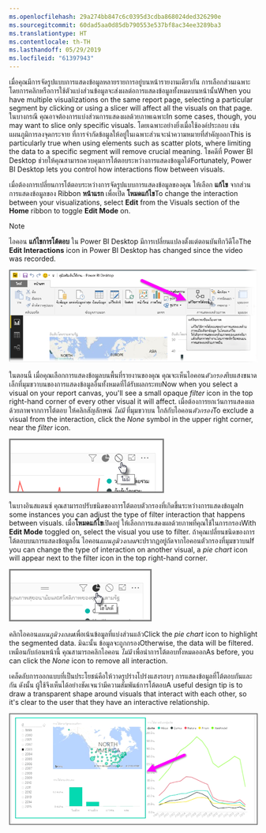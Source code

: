 ```yaml
---
ms.openlocfilehash: 29a274bb847c6c0395d3cdba868024ded326290e
ms.sourcegitcommit: 60dad5aa0d85db790553e537bf8ac34ee3289ba3
ms.translationtype: HT
ms.contentlocale: th-TH
ms.lasthandoff: 05/29/2019
ms.locfileid: "61397943"
---
```

<span data-ttu-id="7c218-101">เมื่อคุณมีการจัดรูปแบบการแสดงข้อมูลหลายรายการอยู่บนหน้ารายงานเดียวกัน การเลือกส่วนเฉพาะโดยการคลิกหรือการใช้ตัวแบ่งส่วนข้อมูลจะส่งผลต่อการแสดงข้อมูลทั้งหมดบนหน้านั้น</span><span class="sxs-lookup"><span data-stu-id="7c218-101">When you have multiple visualizations on the same report page, selecting a particular segment by clicking or using a slicer will affect all the visuals on that page.</span></span> <span data-ttu-id="7c218-102">ในบางกรณี คุณอาจต้องการแบ่งส่วนการแสดงผลด้วยภาพเฉพาะ</span><span class="sxs-lookup"><span data-stu-id="7c218-102">In some cases, though, you may want to slice only specific visuals.</span></span> <span data-ttu-id="7c218-103">โดยเฉพาะอย่างยิ่งเมื่อใช้องค์ประกอบ เช่น แผนภูมิการลงจุดกระจาย ที่การจำกัดข้อมูลให้อยู่ในเฉพาะส่วนจะนำความหมายที่สำคัญออก</span><span class="sxs-lookup"><span data-stu-id="7c218-103">This is particularly true when using elements such as scatter plots, where limiting the data to a specific segment will remove crucial meaning.</span></span> <span data-ttu-id="7c218-104">โชคดีที่ Power BI Desktop ช่วยให้คุณสามารถควบคุมการโต้ตอบระหว่างการแสดงข้อมูลได้</span><span class="sxs-lookup"><span data-stu-id="7c218-104">Fortunately, Power BI Desktop lets you control how interactions flow between visuals.</span></span>

<span data-ttu-id="7c218-105">เมื่อต้องการเปลี่ยนการโต้ตอบระหว่างการจัดรูปแบบการแสดงข้อมูลของคุณ ให้เลือก **แก้ไข** จากส่วนการแสดงข้อมูลของ Ribbon **หน้าแรก** เพื่อเปิด **โหมดแก้ไข**</span><span class="sxs-lookup"><span data-stu-id="7c218-105">To change the interaction between your visualizations, select **Edit** from the Visuals section of the **Home** ribbon to toggle **Edit Mode** on.</span></span>

>[!NOTE]
><span data-ttu-id="7c218-106">ไอคอน **แก้ไขการโต้ตอบ** ใน Power BI Desktop มีการเปลี่ยนแปลงตั้งแต่ตอนบันทึกวิดีโอ</span><span class="sxs-lookup"><span data-stu-id="7c218-106">The **Edit Interactions** icon in Power BI Desktop has changed since the video was recorded.</span></span>
> 
> 

![](media/3-11a-create-interaction-between-visualizations/3-11a_1.png)

<span data-ttu-id="7c218-107">ในตอนนี้ เมื่อคุณเลือกการแสดงข้อมูลบนพื้นที่รายงานของคุณ คุณจะเห็นไอคอน*ตัวกรอง*ทึบแสงขนาดเล็กที่มุมขวาบนของการแสดงข้อมูลอื่นทั้งหมดที่ได้รับผลกระทบ</span><span class="sxs-lookup"><span data-stu-id="7c218-107">Now when you select a visual on your report canvas, you'll see a small opaque *filter* icon in the top right-hand corner of every other visual it will affect.</span></span> <span data-ttu-id="7c218-108">เมื่อต้องการยกเว้นการแสดงผลด้วยภาพจากการโต้ตอบ ให้คลิกสัญลักษณ์ *ไม่มี* ที่มุมขวาบน ใกล้กับไอคอน*ตัวกรอง*</span><span class="sxs-lookup"><span data-stu-id="7c218-108">To exclude a visual from the interaction, click the *None* symbol in the upper right corner, near the *filter* icon.</span></span>

![](media/3-11a-create-interaction-between-visualizations/3-11a_2.png)

<span data-ttu-id="7c218-109">ในบางอินสแตนซ์ คุณสามารถปรับชนิดของการโต้ตอบตัวกรองที่เกิดขึ้นระหว่างการแสดงข้อมูล</span><span class="sxs-lookup"><span data-stu-id="7c218-109">In some instances you can adjust the type of filter interaction that happens between visuals.</span></span> <span data-ttu-id="7c218-110">เมื่อ**โหมดแก้ไข**เปิดอยู่ ให้เลือกการแสดงผลด้วยภาพที่คุณใช้ในการกรอง</span><span class="sxs-lookup"><span data-stu-id="7c218-110">With **Edit Mode** toggled on, select the visual you use to filter.</span></span> <span data-ttu-id="7c218-111">ถ้าคุณเปลี่ยนชนิดของการโต้ตอบบนการแสดงข้อมูลอื่น ไอคอน*แผนภูมิวงกลม*จะปรากฏอยู่ถัดจากไอคอนตัวกรองที่มุมขวาบน</span><span class="sxs-lookup"><span data-stu-id="7c218-111">If you can change the type of interaction on another visual, a *pie chart* icon will appear next to the filter icon in the top right-hand corner.</span></span>

![](media/3-11a-create-interaction-between-visualizations/3-11a_3.png)

<span data-ttu-id="7c218-112">คลิกไอคอน*แผนภูมิวงกลม*เพื่อเน้นข้อมูลที่แบ่งส่วนแล้ว</span><span class="sxs-lookup"><span data-stu-id="7c218-112">Click the *pie chart* icon to highlight the segmented data.</span></span> <span data-ttu-id="7c218-113">มิฉะนั้น ข้อมูลจะถูกกรอง</span><span class="sxs-lookup"><span data-stu-id="7c218-113">Otherwise, the data will be filtered.</span></span> <span data-ttu-id="7c218-114">เหมือนกับก่อนหน้านี้ คุณสามารถคลิกไอคอน *ไม่มี* เพื่อนำการโต้ตอบทั้งหมดออก</span><span class="sxs-lookup"><span data-stu-id="7c218-114">As before, you can click the *None* icon to remove all interaction.</span></span>

<span data-ttu-id="7c218-115">เคล็ดลับการออกแบบที่เป็นประโยชน์คือให้วาดรูปร่างโปร่งแสงรอบๆ การแสดงข้อมูลที่โต้ตอบกันและกัน ดังนั้น ผู้ใช้จึงเห็นได้อย่างชัดเจนว่ามีความสัมพันธ์การโต้ตอบ</span><span class="sxs-lookup"><span data-stu-id="7c218-115">A useful design tip is to draw a transparent shape around visuals that interact with each other, so it's clear to the user that they have an interactive relationship.</span></span>

![](media/3-11a-create-interaction-between-visualizations/3-11a_4.png)

